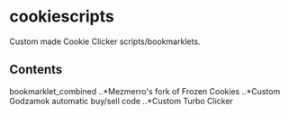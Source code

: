 # cookiescripts

Custom made Cookie Clicker scripts/bookmarklets.


## Contents

bookmarklet_combined
..*Mezmerro's fork of Frozen Cookies
..*Custom Godzamok automatic buy/sell code
..*Custom Turbo Clicker
